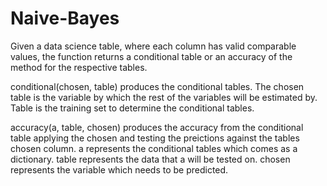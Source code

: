 # Naive-Bayes

Given a data science table, where each column has valid comparable values, the function returns a conditional table or an accuracy of the method for the respective tables. 

conditional(chosen, table) produces the conditional tables. The chosen table is the variable by which the rest of the variables will be estimated by. Table is the training set to determine the conditional tables.

accuracy(a, table, chosen) produces the accuracy from the conditional table applying the chosen and testing the preictions against the tables chosen column. a represents the conditional tables which comes as a dictionary. table represents the data that a will be tested on. chosen represents the variable which needs to be predicted. 
